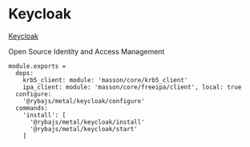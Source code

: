 
# Keycloak

[Keycloak][home]

Open Source Identity and Access Management


    module.exports =
      deps:
        krb5_client: module: 'masson/core/krb5_client'
        ipa_client: module: 'masson/core/freeipa/client', local: true
      configure:
        '@rybajs/metal/keycloak/configure'
      commands:
        'install': [
          '@rybajs/metal/keycloak/install'
          '@rybajs/metal/keycloak/start'
        ]

[home]: https://www.keycloak.org/
